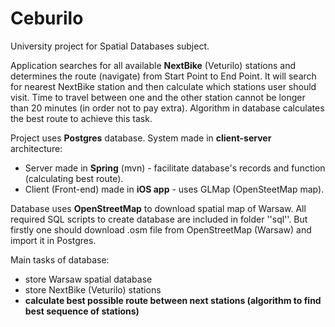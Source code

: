 # Ceburilo
University project for Spatial Databases subject.

Application searches for all available **NextBike** (Veturilo) stations and determines the route (navigate) from Start Point to End Point. It will search for nearest NextBike station and then calculate which stations user should visit. Time to travel between one and the other station cannot be longer than 20 minutes (in order not to pay extra). Algorithm in database calculates the best route to achieve this task.

Project uses **Postgres** database.
System made in **client-server** architecture:
 - Server made in **Spring** (mvn) - facilitate database's records and function (calculating best route).
 - Client (Front-end) made in **iOS app** - uses GLMap (OpenSteetMap map).

Database uses **OpenStreetMap** to download spatial map of Warsaw. All required SQL scripts to create database are included in folder ''sql''. But firstly one should download .osm file from OpenStreetMap (Warsaw) and import it in Postgres.

Main tasks of database:
 - store Warsaw spatial database
 - store NextBike (Veturilo) stations
 - **calculate best possible route between next stations (algorithm to find best sequence of stations)**